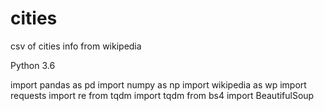 # cities
csv of cities info from wikipedia

Python 3.6

import pandas as pd
import numpy as np
import wikipedia as wp
import requests
import re
from tqdm import tqdm
from bs4 import BeautifulSoup
